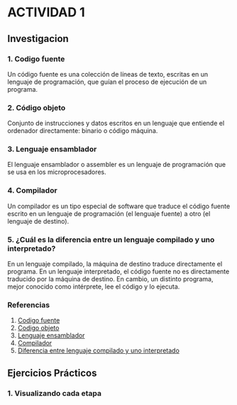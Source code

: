 # ACTIVIDAD 1

## Investigacion 

### 1. Codigo fuente
Un código fuente es una colección de líneas de texto, escritas en un lenguaje de programación, que guían el proceso de ejecución de un programa.

### 2. Código objeto
Conjunto de instrucciones y datos escritos en un lenguaje que entiende el ordenador directamente: binario o código máquina.

### 3. Lenguaje ensamblador
El lenguaje ensamblador o assembler es un lenguaje de programación que se usa en los microprocesadores.

### 4. Compilador
Un compilador es un tipo especial de software que traduce el código fuente escrito en un lenguaje de programación (el lenguaje fuente) a otro (el lenguaje de destino).

### 5. ¿Cuál es la diferencia entre un lenguaje compilado y uno interpretado?
En un lenguaje compilado, la máquina de destino traduce directamente el programa. En un lenguaje interpretado, el código fuente no es directamente traducido por la máquina de destino. En cambio, un distinto programa, mejor conocido como intérprete, lee el código y lo ejecuta.

### Referencias
1. [Codigo fuente](https://www.ceupe.com/blog/codigo-fuente.html#:~:text=Un%20c%C3%B3digo%20fuente%20es%20una,lo%20es%20para%20las%20m%C3%A1quinas.)
2. [Codigo objeto](https://es.wikipedia.org/wiki/C%C3%B3digo_objeto#:~:text=C%C3%B3digo%20objeto%3A%20Conjunto%20de%20instrucciones,de%20la%20plataforma%20de%20ejecuci%C3%B3n.)
3. [Lenguaje ensamblador](https://es.wikipedia.org/wiki/Lenguaje_ensamblador)
4. [Compilador](https://www.ninjaone.com/es/it-hub/it-service-management/que-es-un-compilador/#:~:text=Un%20compilador%20es%20un%20tipo,(el%20lenguaje%20de%20destino).)
5. [Diferencia entre lenguaje compilado y uno interpretado](https://www.freecodecamp.org/espanol/news/lenguajes-compilados-vs-interpretados/)

##  Ejercicios Prácticos

### 1. Visualizando cada etapa